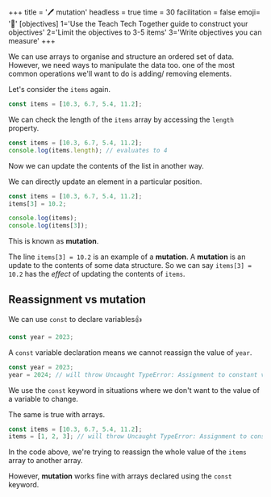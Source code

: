 +++
title = '🖊️ mutation'
headless = true
time = 30
facilitation = false
emoji= '🧩'
[objectives]
    1='Use the Teach Tech Together guide to construct your objectives'
    2='Limit the objectives to 3-5 items'
    3='Write objectives you can measure'
+++

We can use arrays to organise and structure an ordered set of data.
However, we need ways to manipulate the data too.
one of the most common operations we'll want to do is adding/ removing elements.

Let's consider the `items` again.

```js
const items = [10.3, 6.7, 5.4, 11.2];
```

We can check the length of the `items` array by accessing the `length` property.

```js
const items = [10.3, 6.7, 5.4, 11.2];
console.log(items.length); // evaluates to 4
```

Now we can update the contents of the list in another way.

We can directly update an element in a particular position.

```js
const items = [10.3, 6.7, 5.4, 11.2];
items[3] = 10.2;

console.log(items);
console.log(items[3]);
```

This is known as **mutation**.

The line `items[3] = 10.2` is an example of a **mutation**. A **mutation** is an update to the contents of some data structure.
So we can say `items[3] = 10.2` has the _effect_ of updating the contents of `items`.

## Reassignment vs mutation

We can use `const` to declare variables👍

```js
const year = 2023;
```

A `const` variable declaration means we cannot reassign the value of `year`.

```js
const year = 2023;
year = 2024; // will throw Uncaught TypeError: Assignment to constant variable.
```

We use the `const` keyword in situations where we don't want to the value of a variable to change.

The same is true with arrays.

```js
const items = [10.3, 6.7, 5.4, 11.2];
items = [1, 2, 3]; // will throw Uncaught TypeError: Assignment to constant variable.
```

In the code above, we're trying to reassign the whole value of the `items` array to another array.

However, **mutation** works fine with arrays declared using the `const` keyword.
